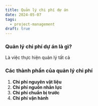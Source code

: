 ```yaml
---
title: Quản lý chi phí dự án
date: 2024-05-07
tags:
  - project-management
draft: true
---
```


### Quản lý chi phí dự án là gì?

Là việc thực hiện quản lý tất cả


### Các thành phần của quản lý chi phí

1. **Chi phí nguyên vật liệu**
2. **Chi phí nguồn nhân lực**
3. **Chi phí chuẩn bị trước**
4. **Chi phí vận hành**